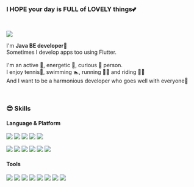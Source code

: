 <h3 align='left'>I HOPE your day is FULL of <b>LOVELY things💕</b></h3> <br/>
<p align='left'>
<!--   <a href="" target="_blank"><img src="https://img.shields.io/badge/Blog-DD0B78?style=flat-square&logo=GitHub%20Sponsors&logoColor=white"/></a> -->
  <a href="mailto:cher.blair.h@gmail.com" target="_blank"><img src="https://img.shields.io/badge/cher.blair.h@gmail.com-EA4335?style=flat-square&logo=Gmail&logoColor=white"/></a>
<!--   <a href="https://www.linkedin.com/in/" target="_blank"><img src="https://img.shields.io/badge/SoyeonKim-0A66C2?style=flat-square&logo=Linkedin&logoColor=white"/></a> -->
<!--   <a href="https://twitter.com/" target="_blank"><img src="https://img.shields.io/badge/cowkite-1DA1F2?style=flat-square&logo=Twitter&logoColor=white"/></a> -->
</p>
<p align='left'>
  I'm <b>Java BE developer</b>🚀 <br/>
  Sometimes I develop apps too using Flutter.<br/><br/>
  I'm an active 🙌, energetic 💪, curious 🤔 person.<br/>
  I enjoy tennis🎾, swimming 🏊, running 🏃‍♂️ and riding 🚴‍♀️<br/>
  And I want to be a harmonious developer who goes well with everyone🤞
</p>

<br/>

<h3 align='left'>😎 Skills</h3>
<h4 align='left'>Language & Platform  </h4>
<p align='left'>
  <img src="https://img.shields.io/badge/Java-a51000?style=flat-square&logo=coffeescript&logoColor=white"/>
  <img src="https://img.shields.io/badge/JavaScript-EFD81D?style=flat-square&logo=JavaScript&logoColor=white"/>
  <img src="https://img.shields.io/badge/HTML-E34F26?style=flat-square&logo=html5&logoColor=white"/>
  <img src="https://img.shields.io/badge/CSS-1572B6?style=flat-square&logo=css3&logoColor=white"/>
  <img src="https://img.shields.io/badge/Dart-2AB1AC?style=flat-square&logo=dart&logoColor=white"/>
</p>
<p align='left'>
  <img src="https://img.shields.io/badge/Spring-6DB33F?style=flat-square&logo=spring&logoColor=white"/>
  <img src="https://img.shields.io/badge/Spring Boot-6DB33F?style=flat-square&logo=springboot&logoColor=white"/>
  <img src="https://img.shields.io/badge/Flutter-02569B?style=flat-square&logo=mariadb&logoColor=white"/>
  <img src="https://img.shields.io/badge/MariaDB-003545?style=flat-square&logo=Flutter&logoColor=white"/>
  <img src="https://img.shields.io/badge/MySQL-4479A1?style=flat-square&logo=mysql&logoColor=black"/>
  <img src="https://img.shields.io/badge/Apache Tomcat-F8DC75?style=flat-square&logo=apachetomcat&logoColor=black"/>
</p>

<h4 align='left'>Tools</h3>
<p align='left'>
  <img src="https://img.shields.io/badge/IntelliJ-000000?style=flat-square&logo=intellijidea&logoColor=white"/>
  <img src="https://img.shields.io/badge/Eclipse-782A90?style=flat-square&logo=eclipseide&logoColor=white"/>
  <img src="https://img.shields.io/badge/Firebase-FFCA28?style=flat-square&logo=Firebase&logoColor=black"/>
  <img src="https://img.shields.io/badge/Git-F05032?style=flat-square&logo=Git&logoColor=white"/>
  <img src="https://img.shields.io/badge/GitHub-181717?style=flat-square&logo=github&logoColor=white"/>
  <img src="https://img.shields.io/badge/GitLab-FC6D26?style=flat-square&logo=gitlab&logoColor=white"/>
  <img src="https://img.shields.io/badge/slack-4A154B?style=flat-square&logo=slack&logoColor=white"/>
  <img src="https://img.shields.io/badge/jira-0052CC?style=flat-square&logo=jira&logoColor=white"/>
</p>
